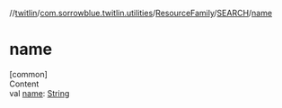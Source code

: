 //[twitlin](../../../index.md)/[com.sorrowblue.twitlin.utilities](../../index.md)/[ResourceFamily](../index.md)/[SEARCH](index.md)/[name](name.md)



# name  
[common]  
Content  
val [name](name.md): [String](https://kotlinlang.org/api/latest/jvm/stdlib/kotlin/-string/index.html)  




